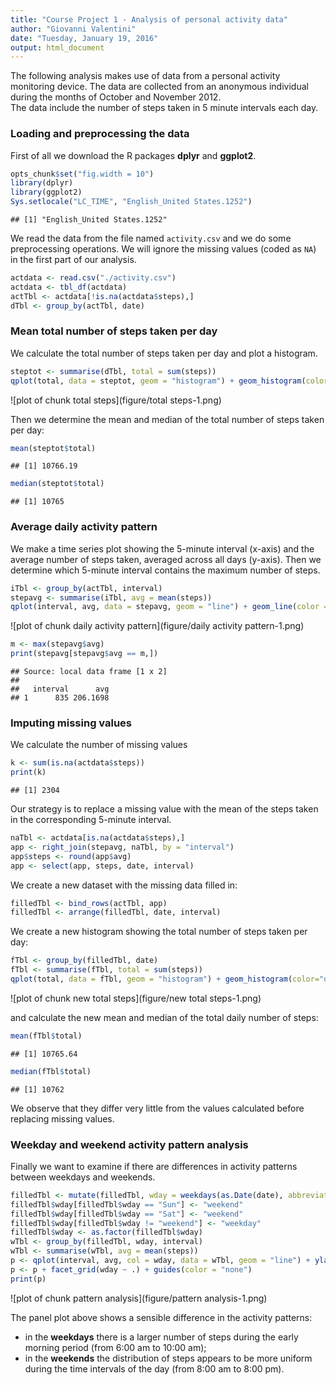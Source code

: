 ```yaml
---
title: "Course Project 1 - Analysis of personal activity data"
author: "Giovanni Valentini"
date: "Tuesday, January 19, 2016"
output: html_document
---
```


The following analysis makes use of data from a personal activity monitoring device. The data are collected from an anonymous individual during the months of October and November 2012.  
The data include the number of steps taken in 5 minute intervals each day.  
### Loading and preprocessing the data
First of all we download the R packages **dplyr** and **ggplot2**.  

```r
opts_chunk$set("fig.width = 10")
library(dplyr)
library(ggplot2)
Sys.setlocale("LC_TIME", "English_United States.1252")
```

```
## [1] "English_United States.1252"
```
We read the data from the file named `activity.csv` and we do some preprocessing operations. We will ignore the missing values (coded as `NA`) in the first part of our analysis.   

```r
actdata <- read.csv("./activity.csv")
actdata <- tbl_df(actdata)
actTbl <- actdata[!is.na(actdata$steps),]
dTbl <- group_by(actTbl, date)
```
### Mean total number of steps taken per day
We calculate the total number of steps taken per day and plot a histogram.

```r
steptot <- summarise(dTbl, total = sum(steps))
qplot(total, data = steptot, geom = "histogram") + geom_histogram(color="darkgreen") + xlab("total number of steps per day")
```

![plot of chunk total steps](figure/total steps-1.png) 
  
Then we determine the mean and median of the total number of steps taken per day:

```r
mean(steptot$total)
```

```
## [1] 10766.19
```

```r
median(steptot$total)
```

```
## [1] 10765
```
### Average daily activity pattern
We make a time series plot showing the 5-minute interval (x-axis) and the average number of steps taken, averaged across all days (y-axis). Then we determine which 5-minute interval contains the maximum number of steps.

```r
iTbl <- group_by(actTbl, interval)
stepavg <- summarise(iTbl, avg = mean(steps))
qplot(interval, avg, data = stepavg, geom = "line") + geom_line(color = "navy") + labs(x="5-minute interval", y="average number of steps")
```

![plot of chunk daily activity pattern](figure/daily activity pattern-1.png) 

```r
m <- max(stepavg$avg)
print(stepavg[stepavg$avg == m,])
```

```
## Source: local data frame [1 x 2]
## 
##   interval      avg
## 1      835 206.1698
```
### Imputing missing values
We calculate the number of missing values

```r
k <- sum(is.na(actdata$steps))
print(k)
```

```
## [1] 2304
```
Our strategy is to replace a missing value with the mean of the steps taken in the corresponding 5-minute interval.  

```r
naTbl <- actdata[is.na(actdata$steps),]
app <- right_join(stepavg, naTbl, by = "interval")
app$steps <- round(app$avg)
app <- select(app, steps, date, interval)
```
We create a new dataset with the missing data filled in:

```r
filledTbl <- bind_rows(actTbl, app)
filledTbl <- arrange(filledTbl, date, interval)
```
We create a new histogram showing the total number of steps taken per day:  

```r
fTbl <- group_by(filledTbl, date)
fTbl <- summarise(fTbl, total = sum(steps))
qplot(total, data = fTbl, geom = "histogram") + geom_histogram(color="darkgreen") + xlab("total number of steps per day")
```

![plot of chunk new total steps](figure/new total steps-1.png) 
  
and calculate the new mean and median of the total daily number of steps:  

```r
mean(fTbl$total)
```

```
## [1] 10765.64
```

```r
median(fTbl$total)
```

```
## [1] 10762
```
We observe that they differ very little from the values calculated before replacing missing values.  

### Weekday and weekend activity pattern analysis
Finally we want to examine if there are differences in activity patterns between weekdays and weekends.  

```r
filledTbl <- mutate(filledTbl, wday = weekdays(as.Date(date), abbreviate = TRUE))
filledTbl$wday[filledTbl$wday == "Sun"] <- "weekend"
filledTbl$wday[filledTbl$wday == "Sat"] <- "weekend"
filledTbl$wday[filledTbl$wday != "weekend"] <- "weekday"
filledTbl$wday <- as.factor(filledTbl$wday)
wTbl <- group_by(filledTbl, wday, interval)
wTbl <- summarise(wTbl, avg = mean(steps))
p <- qplot(interval, avg, col = wday, data = wTbl, geom = "line") + ylab("average number of steps")
p <- p + facet_grid(wday ~ .) + guides(color = "none")
print(p)
```

![plot of chunk pattern analysis](figure/pattern analysis-1.png) 
  
The panel plot above shows a sensible difference in the activity patterns:  
* in the __weekdays__ there is a larger number of steps during the early morning period (from 6:00 am to 10:00 am);
* in the __weekends__ the distribution of steps appears to be more uniform during the time intervals of the day (from 8:00 am to 8:00 pm).  



